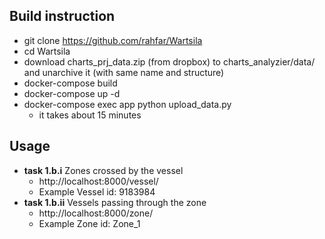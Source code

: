 ## Build instruction
* git clone https://github.com/rahfar/Wartsila
* cd Wartsila
* download charts_prj_data.zip (from dropbox) to charts_analyzier/data/ and unarchive it (with same name and structure)
* docker-compose build
* docker-compose up -d
* docker-compose exec app python upload_data.py
    * it takes about 15 minutes

## Usage
* __task 1.b.i__ Zones crossed by the vessel
    * http://localhost:8000/vessel/
    * Example Vessel id: 9183984  
* __task 1.b.ii__ Vessels passing through the zone 
    * http://localhost:8000/zone/
    * Example Zone id: Zone_1